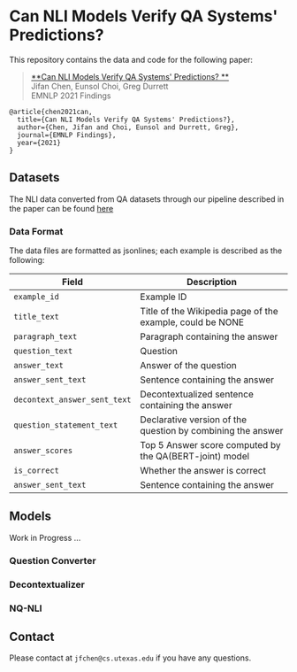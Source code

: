 # Can NLI Models Verify QA Systems' Predictions?

This repository contains the data and code for the following paper:

> [**Can NLI Models Verify QA Systems' Predictions?
**](https://arxiv.org/pdf/2104.08731.pdf)<br/>
> Jifan Chen, Eunsol Choi, Greg Durrett<br/>
> EMNLP 2021 Findings
```
@article{chen2021can,
  title={Can NLI Models Verify QA Systems' Predictions?},
  author={Chen, Jifan and Choi, Eunsol and Durrett, Greg},
  journal={EMNLP Findings},
  year={2021}
}
```

## Datasets
The NLI data converted from QA datasets through our pipeline described in the paper can be found [here](https://drive.google.com/drive/folders/1DW_HvIuUgPYgUJoIMsEOuO0N5uN9k8Hq?usp=sharing)
 
### Data Format
The data files are formatted as jsonlines; each example is described as the following: 

| Field                     | Description                                                                              |
|---------------------------|------------------------------------------------------------------------------------------|
| `example_id`                   | Example ID  |
| `title_text`                | Title of the Wikipedia page of the example, could be NONE    |
| `paragraph_text`             | Paragraph containing the answer |
| `question_text`                   | Question   |
| `answer_text`                  | Answer of the question   |
| `answer_sent_text`      | Sentence containing the answer       |
| `decontext_answer_sent_text`      | Decontextualized sentence containing the answer       |
| `question_statement_text`      | Declarative version of the question by combining the answer|
| `answer_scores`          | Top 5 Answer score computed by the QA(BERT-joint) model         |
| `is_correct`          | Whether the answer is correct |
| `answer_sent_text`      | Sentence containing the answer       |


## Models
Work in Progress ... 
### Question Converter

### Decontextualizer

### NQ-NLI


## Contact 

Please contact at `jfchen@cs.utexas.edu` if you have any questions.
